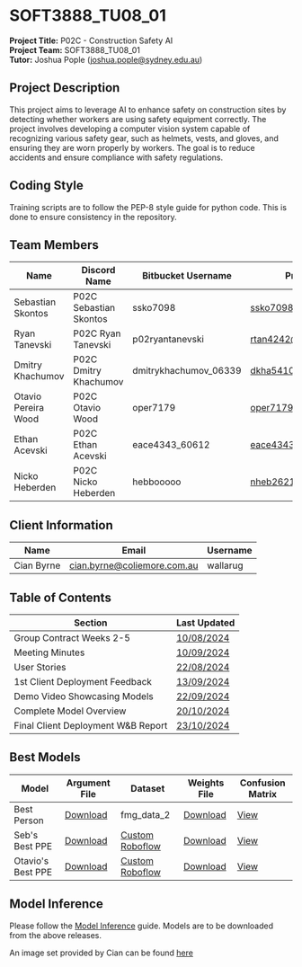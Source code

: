 # SOFT3888_TU08_01

**Project Title:**  P02C - Construction Safety AI  
**Project Team:** SOFT3888_TU08_01  
**Tutor:** Joshua Pople (<joshua.pople@sydney.edu.au>)  

## Project Description

This project aims to leverage AI to enhance safety on construction sites by detecting whether workers are using safety equipment correctly. The project involves developing a computer vision system capable of recognizing various safety gear, such as helmets, vests, and gloves, and ensuring they are worn properly by workers. The goal is to reduce accidents and ensure compliance with safety regulations.

## Coding Style

Training scripts are to follow the PEP-8 style guide for python code. This is done to ensure consistency in the repository.


## Team Members

| Name | Discord Name | Bitbucket Username | Primary Email |
|--|--|--|--|
| Sebastian Skontos | P02C Sebastian Skontos | ssko7098 | <ssko7098@uni.sydney.edu.au> |
| Ryan Tanevski | P02C Ryan Tanevski | p02ryantanevski | <rtan4242@uni.sydney.edu.au> |
| Dmitry Khachumov | P02C Dmitry Khachumov | dmitrykhachumov_06339 | <dkha5410@uni.sydney.edu.au> |
| Otavio Pereira Wood | P02C Otavio Wood | oper7179 | <oper7179@uni.sydney.edu.au> |
| Ethan Acevski | P02C Ethan Acevski | eace4343_60612 | <eace4343@uni.sydney.edu.au> |
| Nicko Heberden | P02C Nicko Heberden | hebbooooo | <nheb2621@uni.sydney.edu.au> |

## Client Information

| Name | Email | Username
|--|--|--|
| Cian Byrne | <cian.byrne@coliemore.com.au> | wallarug |

## Table of Contents

| Section | Last Updated |
|--|--|
| Group Contract Weeks 2-5 | [10/08/2024](https://docs.google.com/document/d/18aAVpdywvQ0mdwcO19D_DLwmfNz0LkLy/edit?usp=sharing&ouid=103567359036304240364&rtpof=true&sd=true) |
| Meeting Minutes | [10/09/2024](wiki/minutes/README.md) |
| User Stories | [22/08/2024](wiki/user-stories.md) |
| 1st Client Deployment Feedback | [13/09/2024](/wiki/1st%20Client%20Deployment%20Feedback.md) |
| Demo Video Showcasing Models | [22/09/2024](https://drive.google.com/file/d/1NgjKxZ2MebZubTv0halGT6Sw38w8CbG1/view?usp=sharing) |
| Complete Model Overview | [20/10/2024](model_training/overview.md)
| Final Client Deployment W&B Report | [23/10/2024](https://wandb.ai/sebastian-skontos-university-of-sydney/Ultralytics/reports/Final-Client-Deployment--Vmlldzo5ODQ2MTI4?accessToken=1d583be5ivrb5qcbscmaqcxg229y3mklo46007ngofs8sfgj1vnw4yc9zodj3pbe) |



## Best Models
| Model | Argument File | Dataset | Weights File | Confusion Matrix |
|--|--|--|--|--|
Best Person | [Download](model_training/yolov8n/seb-model-2/seb-model-2.py) | fmg_data_2 | [Download](https://unisydneyedu-my.sharepoint.com/:u:/g/personal/ssko7098_uni_sydney_edu_au/EaDTFjmQIhVCrwj6wdSA1SABvlqnRweiH815twrWVovzZw?e=ElDYwE) | [View](https://unisydneyedu-my.sharepoint.com/:i:/g/personal/nheb2621_uni_sydney_edu_au/EeTP-dYUz4hEg3IxaFJvmJcBI0RgH47rAVLOKApd_YSjXA?e=2A2CkR) |
Seb's Best PPE | [Download](https://unisydneyedu-my.sharepoint.com/:u:/g/personal/ssko7098_uni_sydney_edu_au/EY-bxs8K-IJPuvlTwoBEqbcB9gDfWrPezFjKTOsPlYJ8hA?e=1PQZhN) | [Custom Roboflow](https://universe.roboflow.com/sharedcapstone/soft3888) | [Download](https://unisydneyedu-my.sharepoint.com/:u:/g/personal/ssko7098_uni_sydney_edu_au/EXoGeHja9M9MmVdcBtblWo8B-apuwxIr9gDW_xS0zEP8Cg?e=xXhJUJ) | [View](https://unisydneyedu-my.sharepoint.com/:i:/g/personal/ssko7098_uni_sydney_edu_au/EfuqxNBXuJpJtA51hpjk1TUBlMP1rSKTmjr5Kqytajt4VQ?e=9gohHS) |
Otavio's Best PPE | [Download](https://unisydneyedu-my.sharepoint.com/:u:/g/personal/oper7179_uni_sydney_edu_au/EcNysiCF_kZPuSIp-UPWrU4BwXQnzy9e0jDG4Bsy3H2RPw?e=SaxVRT) | [Custom Roboflow](https://universe.roboflow.com/sharedcapstone/soft3888) | [Download](https://unisydneyedu-my.sharepoint.com/:u:/g/personal/oper7179_uni_sydney_edu_au/EcdYNcA2cQtEhn9iQW5jsfEBDMlh2gNA9qy42kTQ4tNONQ?e=heKRQ5) | [View](https://unisydneyedu-my.sharepoint.com/:i:/g/personal/oper7179_uni_sydney_edu_au/EW-zAzsprVBLs2D77_UK9U8B1oANGMmaK0fWk_YvoUXhMQ?e=TH9n3c) |



## Model Inference
Please follow the [Model Inference](test/model-inference/model_inference.ipynb) guide.
Models are to be downloaded from the above releases.

An image set provided by Cian can be found [here](https://unisydneyedu-my.sharepoint.com/:f:/g/personal/nheb2621_uni_sydney_edu_au/EjdFBfYNE1dGjMsXUitEmf4BXxMpZs-qUwxqc_Fd7BuaPg?e=gS0XcN)
